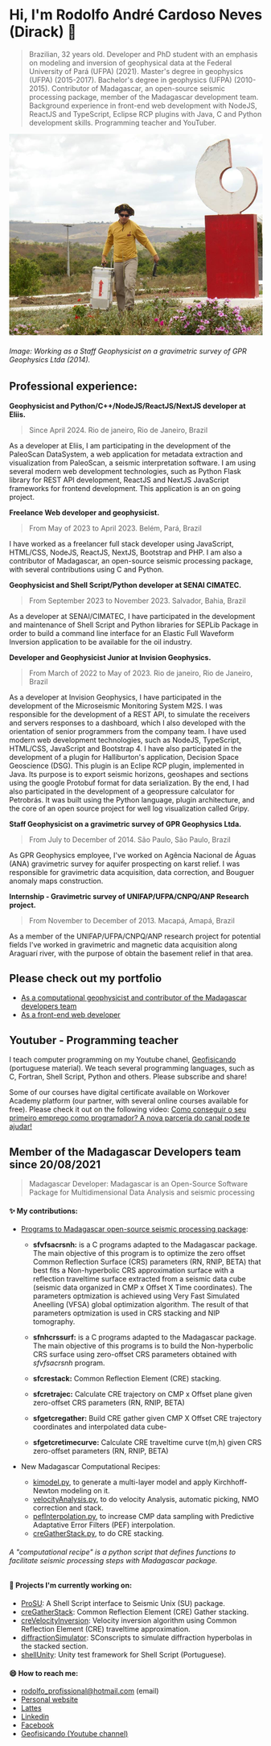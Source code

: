 
# Hi, I'm Rodolfo André Cardoso Neves (Dirack) 👋

> Brazilian, 32 years old. Developer and PhD student with an emphasis on modeling and inversion of geophysical data at
> the Federal University of Pará (UFPA) (2021). Master's degree in geophysics (UFPA) (2015-2017).
> Bachelor's degree in geophysics (UFPA) (2010-2015). Contributor of Madagascar, an open-source
> seismic processing package, member of the Madagascar development team. Background
> experience in front-end web development with NodeJS, ReactJS and TypeScript, Eclipse RCP plugins with Java, C
> and Python development skills. Programming teacher and YouTuber.

<img alt="Gravimetric survey" src="https://github.com/Dirack/dirack/blob/master/capa.jpg" height=400 width=700>

###### Image: Working as a Staff Geophysicist on a gravimetric survey of GPR Geophysics Ltda (2014).


## Professional experience:


**Geophysicist and Python/C++/NodeJS/ReactJS/NextJS developer at Eliis.**
> Since April 2024. Rio de janeiro, Rio de Janeiro, Brazil

As a developer at Eliis, I am participating in the development of the PaleoScan DataSystem,
a web application for metadata extraction and visualization from PaleoScan, a seismic interpretation software.
I am using several modern web development technologies, such as Python Flask library for REST API development,
ReactJS and NextJS JavaScript frameworks for frontend development. This application is an on going project.

**Freelance Web developer and geophysicist.**
> From May of 2023 to April 2023. Belém, Pará, Brazil

I have worked as a freelancer full stack developer using JavaScript, HTML/CSS, NodeJS, ReactJS, NextJS, Bootstrap and PHP. 
I am also a contributor of Madagascar, an open-source seismic processing package, with several contributions using C and Python.

**Geophysicist and Shell Script/Python developer at SENAI CIMATEC.**
> From September 2023 to November 2023. Salvador, Bahia, Brazil

As a developer at SENAI/CIMATEC, I have participated in the development and maintenance of Shell Script and Python libraries
for SEPLib Package in order to build a command line interface for an Elastic Full Waveform Inversion
application to be available for the oil industry.

**Developer and Geophysicist Junior at Invision Geophysics.**
> From March of 2022 to May of 2023. Rio de janeiro, Rio de Janeiro, Brazil

As a developer at Invision Geophysics, I have participated in the development of the Microseismic
Monitoring System M2S. I was responsible for the development of a REST API, to simulate the receivers
and servers responses to a dashboard, which I also developed with the orientation of senior
programmers from the company team. I have used modern web development technologies, such as
NodeJS, TypeScript, HTML/CSS, JavaScript and Bootstrap 4. I have also participated in the development
of a plugin for Halliburton's application, Decision Space Geoscience (DSG). This plugin is an Eclipe RCP
plugin, implemented in Java. Its purpose is to export seismic horizons, geoshapes and sections using the
google Protobuf format for data serialization. By the end, I had also participated in the development of a
geopressure calculator for Petrobrás. It was built using the Python language, plugin architecture, and the
core of an open source project for well log visualization called Gripy.

**Staff Geophysicist on a gravimetric survey of GPR Geophysics Ltda.**
> From July to December of 2014. São Paulo, São Paulo, Brazil

As GPR Geophysics employee, I've worked on Agência Nacional de Águas (ANA) gravimetric survey for aquifer prospecting on karst relief.
I was responsible for gravimetric data acquisition, data correction, and Bouguer anomaly maps construction.

**Internship - Gravimetric survey of UNIFAP/UFPA/CNPQ/ANP Research project.**
> From November to December of 2013. Macapá, Amapá, Brazil

As a member of the UNIFAP/UFPA/CNPQ/ANP research project for potential fields I've worked
in gravimetric and magnetic data acquisition along Araguarí river, with the purpose of obtain the basement relief in that area.

## Please check out my portfolio

 - [As a computational geophysicist and contributor of the Madagascar developers team](https://www.linkedin.com/pulse/my-portfolio-contributor-madagascar-developers-team-cardoso-neves/?trackingId=9XhrKVBTQq%2BlJmwMgEd%2FxA%3D%3D)
 - [As a front-end web developer](https://github.com/Dirack-web-development)

## Youtuber - Programming teacher

I teach computer programming on my Youtube chanel, [Geofisicando](https://www.youtube.com/channel/UCi5XD5PCQtPrIRD0H_GJvag) (portuguese material). We teach
several programming languages, such as C, Fortran, Shell Script, Python and others. Please subscribe and share!

Some of our courses have digital certificate available on Workover Academy platform (our partner, with several online courses available for free). Please check it out on the following video: [Como conseguir o seu primeiro emprego como programador? A nova parceria do canal pode te ajudar!](https://www.youtube.com/watch?v=5neZRO3yvDI)

##  Member of the Madagascar Developers team since 20/08/2021
> Madagascar Developer: Madagascar is an Open-Source Software Package for Multidimensional Data Analysis and seismic processing

#### ✨ My contributions:

  - [Programs to Madagascar open-source seismic processing package](https://github.com/ahay/src/tree/master/user/dirack):
    - **sfvfsacrsnh:** is a C programs adapted to the Madagascar package. The main objective of this program is to optimize the zero offset Common Reflection Surface (CRS) parameters (RN, RNIP, BETA) that best fits a Non-hyperbolic CRS approximation surface with a reflection traveltime surface extracted from a seismic data cube
(seismic data organized in CMP x Offset X Time coordinates). The parameters optmization is achieved using Very Fast Simulated Aneelling (VFSA) global optimization algorithm. The result of that parameters optmization is used in CRS stacking and NIP tomography.

    - **sfnhcrssurf:** is a C programs adapted to the Madagascar package. The main objective of this programs is to build the Non-hyperbolic CRS surface using zero-offset CRS parameters obtained with _sfvfsacrsnh_ program.
    
    - **sfcrestack:** Common Reflection Element (CRE) stacking.
    - **sfcretrajec:** Calculate CRE trajectory on CMP x Offset plane given zero-offset CRS parameters (RN, RNIP, BETA)
    - **sfgetcregather:** Build CRE gather given CMP X Offset CRE trajectory coordinates and interpolated data cube- 
    - **sfgetcretimecurve:** Calculate CRE traveltime curve t(m,h) given CRS zero-offset parameters (RN, RNIP, BETA)

- New Madagascar Computational Recipes:
    - [kimodel.py](https://github.com/ahay/src/blob/master/book/Recipes/kimodel.py), 
    to generate a multi-layer model and apply Kirchhoff-Newton modeling on it.
    - [velocityAnalysis.py](https://github.com/ahay/src/blob/master/book/Recipes/velocityAnalysis.py),
    to do velocity Analysis, automatic picking, NMO correction and stack.
    - [pefInterpolation.py](https://github.com/ahay/src/blob/master/book/Recipes/pefInterpolation.py),
    to increase CMP data sampling with Predictive Adaptative Error Filters (PEF) interpolation.
    - [creGatherStack.py](https://github.com/ahay/src/blob/master/book/Recipes/creGatherStack.py),
    to do CRE stacking.

###### A "computational recipe" is a python script that defines functions to facilitate seismic processing steps with Madagascar package.

#### 🔭 Projects I'm currently working on:

- [ProSU](https://github.com/gpgeof/proSU): A Shell Script interface to Seismic Unix (SU) package.
- [creGatherStack](https://github.com/Dirack/creGatherStack): Common Reflection Element (CRE) Gather stacking.
- [creVelocityInversion](https://github.com/Dirack/creVelocityInversion): Velocity inversion algorithm using Common Reflection Element (CRE) traveltime approximation.
- [diffractionSimulator](https://github.com/Dirack/diffractionSimulator): SConscripts to simulate diffraction hyperbolas in the stacked section.
- [shellUnity](https://github.com/Dirack/shellUnity): Unity test framework for Shell Script (Portuguese).

#### 😄 How to reach me:

- rodolfo_profissional@hotmail.com (email)
- [Personal website](https://dirack.github.io)
- [Lattes](http://lattes.cnpq.br/1612438665756011)
- [Linkedin](https://www.linkedin.com/in/rodolfodirack/)
- [Facebook](https://www.facebook.com/rodolfo.neves.925)
- [Geofisicando (Youtube channel)](https://www.youtube.com/channel/UCi5XD5PCQtPrIRD0H_GJvag)

